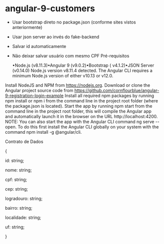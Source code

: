 # angular-9-customers

* Usar bootstrap direto no package.json (conforme sites vistos anteriormente)
* Usar json server ao invés do fake-backend
* Salvar id automaticamente
* Não deixar salvar usuário com mesmo CPF
Pré-requisitos

    •Node.js (v8.11.3)•Angular 9 (v9.0.2)•Bootstrap ( v4.1.2)•JSON Server (v0.14.0)
Node.js version v8.11.4 detected.
The Angular CLI requires a minimum Node.js version of either v10.13 or v12.0.

Install NodeJS and NPM from https://nodejs.org.
Download or clone the Angular project source code from https://github.com/cornflourblue/angular-9-registration-login-example
Install all required npm packages by running npm install or npm i from the command line in the project root folder (where the package.json is located).
Start the app by running npm start from the command line in the project root folder, this will compile the Angular app and automatically launch it in the browser on the URL http://localhost:4200.
NOTE: You can also start the app with the Angular CLI command ng serve --open. To do this first install the Angular CLI globally on your system with the command npm install -g @angular/cli.


Contrato de Dados

{

id: string;

nome: string;

cpf: string;

cep: string;

logradouro: string;

bairro: string;

localidade: string;

uf: string;

}